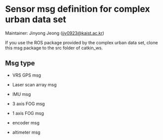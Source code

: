 # Sensor msg definition for complex urban data set

Maintainer: Jinyong Jeong (jjy0923@kaist.ac.kr)

If you use the ROS package provided by the complex urban data set, clone this msg package to the src folder of catkin_ws.

## Msg type

- VRS GPS msg

- Laser scan array msg

- IMU msg

- 3 axis FOG msg

- 1 axis FOG msg

- encoder msg

- altimeter msg
